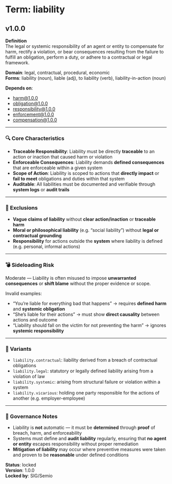 # Term: liability

## v1.0.0

**Definition**  
The legal or systemic responsibility of an agent or entity to compensate for harm, rectify a violation, or bear consequences resulting from the failure to fulfill an obligation, perform a duty, or adhere to a contractual or legal framework.

**Domain**: legal, contractual, procedural, economic  
**Forms**: liability (noun), liable (adj), to liability (verb), liability-in-action (noun)

**Depends on**:  
- harm@1.0.0  
- obligation@1.0.0  
- responsibility@1.0.0  
- enforcement@1.0.0  
- compensation@1.0.0  

---

### 🔍 Core Characteristics

- **Traceable Responsibility**: Liability must be directly **traceable** to an action or inaction that caused harm or violation  
- **Enforceable Consequences**: Liability demands **defined consequences** that are enforceable within a given system  
- **Scope of Action**: Liability is scoped to actions that **directly impact** or **fail to meet** obligations and duties within that system  
- **Auditable**: All liabilities must be documented and verifiable through **system logs** or **audit trails**

---

### 🚧 Exclusions

- **Vague claims of liability** without **clear action/inaction** or **traceable harm**  
- **Moral or philosophical liability** (e.g. “social liability”) without **legal or contractual grounding**  
- **Responsibility** for actions outside the **system** where liability is defined (e.g. personal, informal actions)

---

### 💣 Sideloading Risk

Moderate — Liability is often misused to impose **unwarranted consequences** or **shift blame** without the proper evidence or scope.

Invalid examples:
- “You’re liable for everything bad that happens” → requires **defined harm** and **systemic obligation**  
- “She’s liable for their actions” → must show **direct causality** between actions and outcome  
- “Liability should fall on the victim for not preventing the harm” → ignores **systemic responsibility**

---

### 🔁 Variants

- `liability.contractual`: liability derived from a breach of contractual obligations  
- `liability.legal`: statutory or legally defined liability arising from a violation of law  
- `liability.systemic`: arising from structural failure or violation within a system  
- `liability.vicarious`: holding one party responsible for the actions of another (e.g. employer-employee)

---

### 🔐 Governance Notes

- Liability is **not** automatic — it must be **determined** through **proof** of breach, harm, and enforceability  
- Systems must define and **audit liability** regularly, ensuring that **no agent or entity** escapes responsibility without proper remediation  
- **Mitigation of liability** may occur where preventive measures were taken and proven to be **reasonable** under defined conditions

**Status**: locked  
**Version**: 1.0.0  
**Locked by**: SIG/Semio
